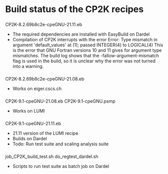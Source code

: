 # Build status of the CP2K recipes

###
CP2K-8.2.69b8c2e-cpeGNU-21.11.eb
- The required dependencies are installed with EasyBuild on Dardel
- Compilation of CP2K interrupts with the error
Error: Type mismatch in argument 'default_values' at (1); passed INTEGER(4) to LOGICAL(4)
This is the error that GNU Fortran versions 10 and 11 gives for argument type mismatches.
The build log shows that the -fallow-argument-mismatch flag is used in the build, so it is
unclear why the error was not turned into a warning.

###
CP2K-8.2.69b8c2e-cpeGNU-21.08.eb
- Works on eiger.cscs.ch

###
CP2K-9.1-cpeGNU-21.08.eb
CP2K-9.1-cpeGNU.psmp
- Works on LUMI

###
CP2K-9.1-cpeGNU-21.11.eb
- 21.11 version of the LUMI recipe
- Builds on Dardel
- Todo: Run test suite and scaling analysis suite

###
job_CP2K_build_test.sh
do_regtest_dardel.sh
- Scripts to run test suite as batch job on Dardel
